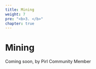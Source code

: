 ```yaml
---
title: Mining
weight: 7
pre: "<b>3. </b>"
chapter: true
---
```


# Mining

Coming soon, by Pirl Community Member
